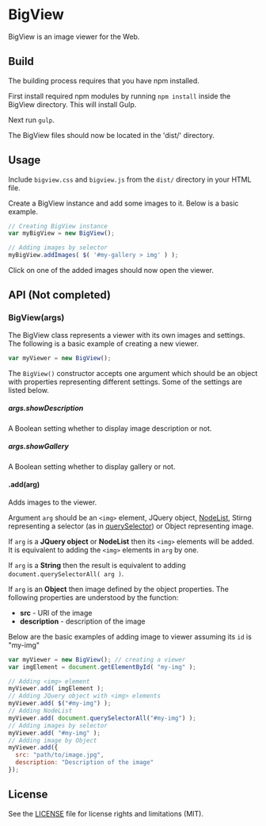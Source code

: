 # BigView

BigView is an image viewer for the Web.

## Build

The building process requires that you have npm installed.

First install required npm modules by running `npm install` inside the BigView directory. This will install Gulp.

Next run `gulp`.

The BigView files should now be located in the 'dist/' directory.

## Usage

Include `bigview.css` and `bigview.js` from the `dist/` directory in your HTML file.

Create a BigView instance and add some images to it. Below is a basic example.
```javascript
// Creating BigView instance
var myBigView = new BigView();

// Adding images by selector
myBigView.addImages( $( '#my-gallery > img' ) );
```
Click on one of the added images should now open the viewer.

## API (Not completed)

### BigView(args)

The BigView class represents a viewer with its own images and settings. The following is a basic example of creating a new viewer.
```javascript
var myViewer = new BigView();
```
The `BigView()` constructor accepts one argument which should be an object with properties representing different settings. Some of the settings are listed below.

##### args.showDescription

A Boolean setting whether to display image description or not.

##### args.showGallery

A Boolean setting whether to display gallery or not.

#### .add(arg)

Adds images to the viewer.

Argument `arg` should be an `<img>` element, JQuery object, [NodeList](https://developer.mozilla.org/en/docs/Web/API/NodeList), Stirng representing a selector (as in [querySelector](https://developer.mozilla.org/en-US/docs/Web/API/Document/querySelector)) or Object representing image.

If `arg` is a **JQuery object** or **NodeList** then its `<img>` elements will be added. It is equivalent to adding the `<img>` elements in `arg` by one.

If `arg` is a **String** then the result is equivalent to adding `document.querySelectorAll( arg )`.

If `arg` is an **Object** then image defined by the object properties. The following properties are understood by the function:
* **src** - URI of the image
* **description** - description of the image

Below are the basic examples of adding image to viewer assuming its ```id``` is "my-img"
```javascript
var myViewer = new BigView(); // creating a viewer
var imgElement = document.getElementById( "my-img" );

// Adding <img> element
myViewer.add( imgElement );
// Adding JQuery object with <img> elements
myViewer.add( $("#my-img") );
// Adding NodeList
myViewer.add( document.querySelectorAll("#my-img") );
// Adding images by selector
myViewer.add( "#my-img" );
// Adding image by Object
myViewer.add({
  src: "path/to/image.jpg",
  description: "Description of the image"
});
```

## License

See the [LICENSE](LICENSE) file for license rights and limitations (MIT).
